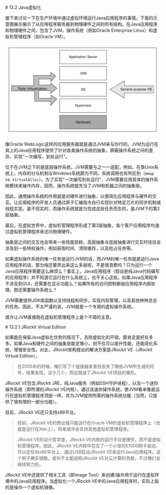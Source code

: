 <a name="13.2" />
# 13.2 Java虚拟化

接下来讨论一下在生产环境中通过虚拟环境运行Java应用程序的事情。下面的示意图展示展示了从应用程序服务器到物理硬件之间的所有结构。在Java应用程序和物理硬件之间，包含了JVM，操作系统（例如Oracle Enterprise Linux）和虚拟机管理程序（如Oracle VM）。

![Figure 13-1][1]

像Oracle WebLogic这样的应用服务器就是通过JVM来与你行的。JVM为运行在其上的Java应用程序提供了针对各类操作系统的抽象，屏蔽操作系统之间的差异，实现"一次编写，到处运行"。

位于在JVM之下的是底层操作系统，JVM需要与之一一适配，例如，在类Unix系统上，内存的分与机制与Windows系统颇为不同，系统调用也有所区别（`mmap` vs. `VirtualAlloc`）。为了实现"一次编写到处运行"，JVM需要应用具体的操作系统模块来操作内存，因而，操作系统就充当了JVM和机器之间的抽象层。

因此，通用操作系统的作用就是对硬件进行抽象，以便简化应用程序与硬件的交互。让应用程序的开发人员通过原子汇编指令自行实现针对特定芯片的同步机制或线程实现，是不现实的，而操作系统就是为完成这些任务而生的，是JVM下的第2层抽象。

最后，在虚拟世界中，虚拟机管理程序形成了第3层抽象，各个客户应用程序均通过虚拟机管理程序来访问物理硬件。

抽象层之间的交互也会带来一些性能损耗，高层抽象与低层抽象进行交互时往往会涉及到一些特权操作，例如获取时间、清除缓存，以及抢占任务等。

如果虚拟操作系统的唯一任务是运行JVM的话，而JVM的唯一任务就是运行Java应用程序的话，那为啥还要弄出来这么多层呢，不是很浪费吗？只为运行一个Java应用程序需要这么麻烦么？事实上，Java应用程序（假设是纯Java代码编写的应用程序）并不知道它运行在什么系统上，也不关心这些。如果Java应用程序不涉及到GUI，还需要在显示功能么？如果所有的访问控制都由应用程序内部处理，那还需要操作系统么？

JVM需要提供JDK库函数以支持线程和同步，实现内存管理，以及其他林林总总的任务。因此，不太严谨的说，JVM就是一个专用的虚拟操作系统。

或许让JVM直接跑在虚拟机管理程序上是个不错的主意。

<a name="13.2.1" />
# 13.2.1 JRockit Virtual Edition

如果能在保留Java虚拟化优势的情况下，去除虚拟化的开销，那肯定是好处多多。如果Java和硬件之间的抽象层能足够小，则不仅可以提升性能，还能简化系统，增强安全性。对此，JRockit架构提出的解决方案是JRockit VE（JRockit Virtual Edition）。

>在2005年的时候，俺们写了个链接器来查找丢失了哪些JVM所生成的符号，结果发现，没少几个，而这就成了JRockit VE项目的雏形。

JRockit VE包含JRockit JRE，纯Java服务（例如SSH守护进程），以及一个迷你操作系统（即所谓的JRockit VE内核），通过该迷你操作系统，使JVM看来像是运行在虚拟机管理程序顶层一样，并为JVM提供所需的操作系统功能（当然，只提供了很有限的一部分功能）。

目前，JRockit VE还只支持x86平台。

>目前，JRockit VE的商业版只能运行在Oracle VM的虚拟机管理程序上（也就是运行在Xen上），将来或许会支持其他虚拟机管理程序。
>
>JRockit VE的设计哲学是，JRockit VE内核的运行平台是硬件，而不是虚拟机管理程序。因此，JRockit VE内核中包含了一个小型的E1000网卡驱动，可以在任何x86平台上，通过USB启动JRockit VE来运行Java应用程序。这个例子确实很酷，或许不太能说明JRockit VE对云计算的贡献，不过俺们会继续努力的。

JRockit VE中还提供了相关工具（即Image Tool）来创建/操作用于运行在虚拟环境中的Java应用程序。当虚拟化一个JRockit VE中的Java应用程序时，实际上指的是操作一个虚拟机镜像。













[1]:    ../images/13-1.jpg